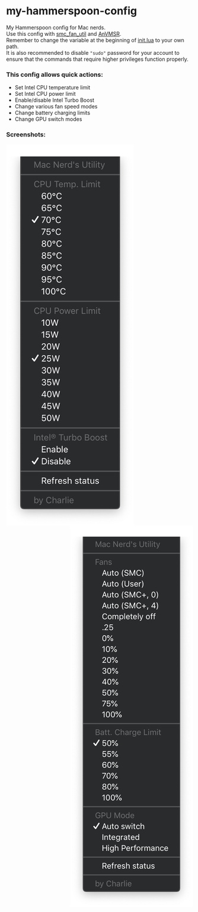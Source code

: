 # my-hammerspoon-config
My Hammerspoon config for Mac nerds.  
Use this config with [smc_fan_util](https://github.com/charlie0129/smc_fan_util) and [AnVMSR](https://www.insanelymac.com/forum/topic/341394-anvmsr-11-for-catalina-1015/).  
Remember to change the variable at the beginning of [init.lua](https://github.com/charlie0129/my-hammerspoon-config/blob/master/init.lua) to your own path.  
It is also recommended to disable `"sudo"` password for your account to ensure that the commands that require higher privileges function properly.  
  
### This config allows quick actions:  
- Set Intel CPU temperature limit
- Set Intel CPU power limit
- Enable/disable Intel Turbo Boost
- Change various fan speed modes
- Change battery charging limits
- Change GPU switch modes

### Screenshots:
<a herf="https://github.com/charlie0129/my-hammerspoon-config/blob/master/img/cpu.png">
  <img align="left" src="https://github.com/charlie0129/my-hammerspoon-config/blob/master/img/cpu.png" />
</a>
<a herf="https://github.com/charlie0129/my-hammerspoon-config/blob/master/img/other.png">
  <img align="right" src="https://github.com/charlie0129/my-hammerspoon-config/blob/master/img/other.png" />
</a>
<!--
![cpu](https://github.com/charlie0129/my-hammerspoon-config/blob/master/img/cpu.png)
![other](https://github.com/charlie0129/my-hammerspoon-config/blob/master/img/other.png)
-->
